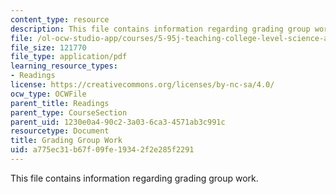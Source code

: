 ```yaml
---
content_type: resource
description: This file contains information regarding grading group work.
file: /ol-ocw-studio-app/courses/5-95j-teaching-college-level-science-and-engineering-fall-2015/a775ec31b67f09fe19342f2e285f2291_MIT5_95JF15_Group_work_.pdf
file_size: 121770
file_type: application/pdf
learning_resource_types:
- Readings
license: https://creativecommons.org/licenses/by-nc-sa/4.0/
ocw_type: OCWFile
parent_title: Readings
parent_type: CourseSection
parent_uid: 1230e0a4-90c2-3a03-6ca3-4571ab3c991c
resourcetype: Document
title: Grading Group Work
uid: a775ec31-b67f-09fe-1934-2f2e285f2291
---
```

This file contains information regarding grading group work.